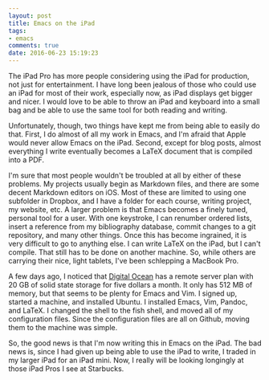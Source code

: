```yaml
---
layout: post
title: Emacs on the iPad
tags:
- emacs
comments: true
date: 2016-06-23 15:19:23
---
```


The iPad Pro has more people considering using the iPad for production, not just for entertainment. I have long been jealous of those who could use an iPad for most of their work, especially now, as iPad displays get bigger and nicer. I would love to be able to throw an iPad and keyboard into a small bag and be able to use the same tool for both reading and writing.

Unfortunately, though, two things have kept me from being able to easily do that. First, I do almost of all my work in Emacs, and I'm afraid that Apple would never allow Emacs on the iPad. Second, except for blog posts, almost everything I write eventually becomes a LaTeX document that is compiled into a PDF.

I'm sure that most people wouldn't be troubled at all by either of these problems. My projects usually begin as Markdown files, and there are some decent Markdown editors on iOS. Most of these are limited to using one subfolder in Dropbox, and I have a folder for each course, writing project, my website, etc. A larger problem is that Emacs becomes a finely tuned, personal tool for a user. With one keystroke, I can renumber ordered lists, insert a reference from my bibliography database, commit changes to a git repository, and many other things. Once this has become ingrained, it is very difficult to go to anything else. I can write LaTeX on the iPad, but I can't compile. That still has to be done on another machine. So, while others are carrying their nice, light tablets, I've been schlepping a MacBook Pro.

A few days ago, I noticed that [Digital Ocean](www.digitalocean.com) has a remote server plan with 20 GB of solid state storage for five dollars a month. It only has 512 MB of memory, but that seems to be plenty for Emacs and Vim. I signed up, started a machine, and installed Ubuntu. I installed Emacs, Vim, Pandoc, and LaTeX. I changed the shell to the fish shell, and moved all of my configuration files. Since the configuration files are all on Github, moving them to the machine was simple.

So, the good news is that I'm now writing this in Emacs on the iPad. The bad news is, since I had given up being able to use the iPad to write, I traded in my larger iPad for an iPad mini. Now, I really will be looking longingly at those iPad Pros I see at Starbucks.

